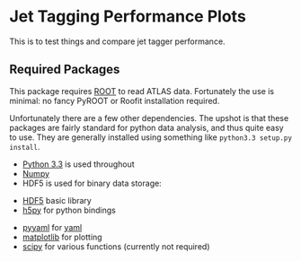 # Jet Tagging Performance Plots

This is to test things and compare jet tagger performance. 

## Required Packages 

This package requires [ROOT][0] to read ATLAS data. Fortunately the use is minimal: no fancy PyROOT or Roofit installation required. 

Unfortunately there are a few other dependencies. The upshot is that these packages are fairly standard for python data analysis, and thus quite easy to use. They are generally installed using something like `python3.3 setup.py install`.  

- [Python 3.3][1] is used throughout
- [Numpy][4] 
- HDF5 is used for binary data storage: 
 + [HDF5][2] basic library 
 + [h5py][3] for python bindings
- [pyyaml][5] for [yaml][6]
- [matplotlib][7] for plotting 
- [scipy][8] for various functions (currently not required)

[0]: http://root.cern.ch/drupal/content/downloading-root
[1]: http://www.python.org/getit/
[2]: http://www.hdfgroup.org/HDF5/release/obtainsrc.html
[3]: http://www.h5py.org/
[4]: https://pypi.python.org/pypi/numpy
[5]: http://pyyaml.org/wiki/PyYAML#DownloadandInstallation
[6]: http://www.yaml.org/
[7]: http://matplotlib.org/downloads.html
[8]: http://sourceforge.net/projects/scipy/files/
